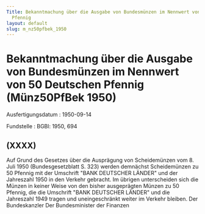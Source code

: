 ```yaml
---
Title: Bekanntmachung über die Ausgabe von Bundesmünzen im Nennwert von 50 Deutschen
  Pfennig
layout: default
slug: m_nz50pfbek_1950
---
```


# Bekanntmachung über die Ausgabe von Bundesmünzen im Nennwert von 50 Deutschen Pfennig (Münz50PfBek 1950)

Ausfertigungsdatum
:   1950-09-14

Fundstelle
:   BGBl: 1950, 694



## (XXXX)

Auf Grund des Gesetzes über die Ausprägung von Scheidemünzen vom 8.
Juli 1950 (Bundesgesetzblatt S. 323) werden demnächst Scheidemünzen zu
50 Pfennig mit der Umschrift "BANK DEUTSCHER LÄNDER" und der
Jahreszahl 1950 in den Verkehr gebracht. Im übrigen unterscheiden sich
die Münzen in keiner Weise von den bisher ausgeprägten Münzen zu 50
Pfennig, die die Umschrift "BANK DEUTSCHER LÄNDER" und die Jahreszahl
1949 tragen und uneingeschränkt weiter im Verkehr bleiben.
Der Bundeskanzler
Der Bundesminister der Finanzen

